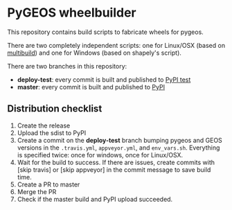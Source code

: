 # PyGEOS wheelbuilder

This repository contains build scripts to fabricate wheels for pygeos.

There are two completely independent scripts: one for Linux/OSX (based on
[multibuild](https://github.com/matthew-brett/multibuild)) and one for Windows
(based on shapely's script).

There are two branches in this repository:
- **deploy-test**: every commit is built and published to
  [PyPI test](https://test.pypi.org/project/pygeos/)
- **master**: every commit is built and published to
  [PyPI](https://pypi.org/project/pygeos/)

## Distribution checklist
1. Create the release
2. Upload the sdist to PyPI
3. Create a commit on the **deploy-test** branch bumping pygeos and GEOS
   versions in the `.travis.yml`, `appveyor.yml`, and `env_vars.sh`. Everything
   is specified twice: once for windows, once for Linux/OSX.
4. Wait for the build to success. If there are issues, create commits with
   [skip travis] or [skip appveyor] in the commit message to save build time.
5. Create a PR to master
6. Merge the PR
7. Check if the master build and PyPI upload succeeded.
